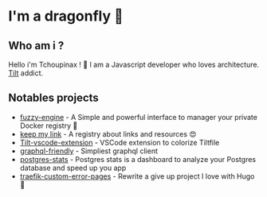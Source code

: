 # I'm a dragonfly 🐉

## Who am i ?

Hello i'm Tchoupinax ! 🦄 I am a Javascript developer who loves architecture. [Tilt](https://tilt.dev/) addict.

## Notables projects

- [fuzzy-engine](https://github.com/Tchoupinax/fuzzy-engine) - A Simple and powerful interface to manager your private Docker registry 🐳
- [keep my link](https://corentinfiloche.xyz/keep-my-link/search/validated/) - A registry about links and resources 😍
- [Tilt-vscode-extension](https://github.com/Tchoupinax/tilt-vscode-extension) - VSCode extension to colorize Tiltfile
- [graphql-friendly](https://github.com/Tchoupinax/graphql-friendly) - Simpliest graphql client
- [postgres-stats](https://github.com/Tchoupinax/postgres-stats) - Postgres stats is a dashboard to analyze your Postgres database and speed up you app 
- [traefik-custom-error-pages](https://github.com/Tchoupinax/traefik-custom-error-pages) - Rewrite a give up project I love with Hugo 💚
